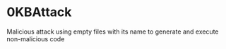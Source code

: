 # 0KBAttack
 Malicious attack using empty files with its name to generate and execute non-malicious code